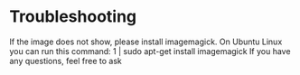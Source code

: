 # Troubleshooting
If the image does not show, please install imagemagick.
On Ubuntu Linux you can run this command:
1 | sudo apt-get install imagemagick
If you have any questions, feel free to ask